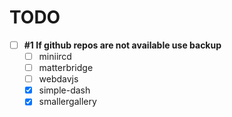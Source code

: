 # TODO

- [ ] **#1 If github repos are not available use backup**
  - [ ] miniircd
  - [ ] matterbridge
  - [ ] webdavjs
  - [x] simple-dash
  - [x] smallergallery
